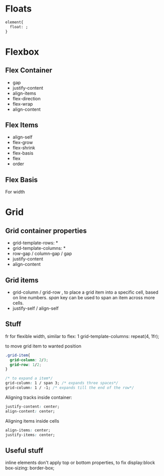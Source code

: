 # Floats

```html
element{
  float: ;
}
```

# Flexbox

## Flex Container
- gap
- justify-content
- align-items
- flex-direction
- flex-wrap
- align-content

## Flex Items
- align-self
- flex-grow
- flex-shrink
- flex-basis
- flex 
- order

## Flex Basis
For width

# Grid

## Grid container properties 
- grid-template-rows: <track size>*
- grid-template-columns: <track size>*
- row-gap / column-gap / gap
- justify-content
- align-content

## Grid items
- grid-column / grid-row , to place a grid item into a specific cell, based on line numbers. _span_ key can be used to span an item across more cells.
- justify-self / align-self

## Stuff
fr for flexible width, similar to flex: 1
grid-template-columns: repeat(4, 1fr);

to move grid item to wanted position
```css
.grid-item{
  grid-column: 2/3;
  grid-row: 1/2;
}

/* to expand a item*/
grid-column: 1 / span 3; /* expands three spaces*/
grid-column: 1 / -1; /* expands till the end of the row*/
```

Aligning tracks inside container:
```css
justify-content: center;
align-content: center;
```
Aligning items inside cells
```css
align-items: center;
justify-items: center;
```

## Useful stuff
inline elements don't apply top or bottom properties, to fix display:block
box-sizing: border-box;
